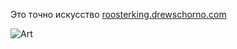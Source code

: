 ---
---
Это точно искусство
[roosterking.drewschorno.com](https://roosterking.drewschorno.com/)

![Art]({{site.url}}/assets/images/rooster_king.png)